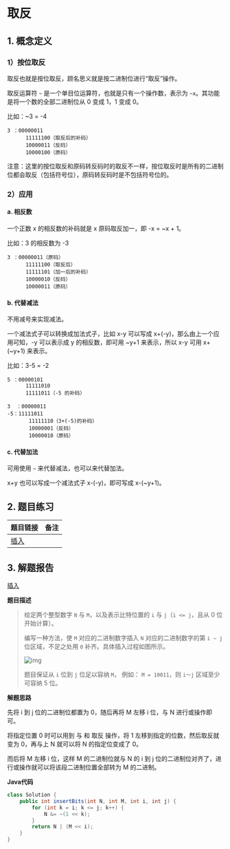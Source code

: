 # 取反

## 1. 概念定义

### 1）按位取反

取反也就是按位取反，顾名思义就是按二进制位进行“取反”操作。



取反运算符 `~` 是一个单目位运算符，也就是只有一个操作数，表示为 `~x`。其功能是将一个数的全部二进制位从 0 变成 1，1 变成 0。



比如：~3 = -4

```
3 ：00000011
      11111100（取反后的补码）
      10000011（反码）
      10000100（原码）
```



注意：这里的按位取反和原码转反码时的取反不一样，按位取反时是所有的二进制位都会取反（包括符号位），原码转反码时是不包括符号位的。

### 2）应用

#### a. 相反数

一个正数 x 的相反数的补码就是 x 原码取反加一，即 -x = ~x + 1。



比如：3 的相反数为 -3

```
3 ：00000011（原码）
      11111100（取反后）
      11111101（加一后的补码）
      10000010（反码）
      10000011（原码）
```



#### b. 代替减法

不用减号来实现减法。



一个减法式子可以转换成加法式子，比如 x-y 可以写成 x+(-y)，那么由上一个应用可知，-y 可以表示成 y 的相反数，即可用 ~y+1 来表示，所以 x-y 可用 x+(~y+1) 来表示。



比如：3-5 = -2

```
5 ：00000101
      11111010
      11111011（-5 的补码）
      
3  ：00000011
-5：11111011
       11111110（3+(-5)的补码）
       10000001（反码）
       10000010（原码）
```



#### c. 代替加法

可用使用 `~` 来代替减法，也可以来代替加法。



x+y 也可以写成一个减法式子 x-(-y)，即可写成 x-(~y+1)。

## 2. 题目练习

| 题目链接                                                     | 备注 |
| ------------------------------------------------------------ | ---- |
| [插入](https://leetcode-cn.com/problems/insert-into-bits-lcci/) |      |

## 3. 解题报告

[插入](https://leetcode-cn.com/problems/insert-into-bits-lcci/)

**题目描述**

> 给定两个整型数字 `N` 与 `M`，以及表示比特位置的 `i` 与 `j`（`i <= j`，且从 0 位开始计算）。
>
> 编写一种方法，使 `M` 对应的二进制数字插入 `N` 对应的二进制数字的第 `i ~ j` 位区域，不足之处用 `0` 补齐。具体插入过程如图所示。
>
> ![img](https://pic.leetcode-cn.com/1610104070-NuLVQi-05.01.gif)
>
> 题目保证从 `i` 位到 `j` 位足以容纳 `M`， 例如： `M = 10011`，则 `i～j` 区域至少可容纳 5 位。

**解题思路**

先将 i 到 j 位的二进制位都置为 0，随后再将 M 左移 i 位，与 N 进行或操作即可。

将指定位置 0 时可以用到 与 和 取反 操作，将 1 左移到指定的位数，然后取反就变为 0，再与上 N 就可以将 N 的指定位变成了 0。

而后将 M 左移 i 位，这样 M 的二进制位就与 N 的 i 到 j 位的二进制位对齐了，进行或操作就可以将该段二进制位置全部转为 M 的二进制。

**Java代码**

```java
class Solution {
    public int insertBits(int N, int M, int i, int j) {
        for (int k = i; k <= j; k++) {
            N &= ~(1 << k);
        }
        return N | (M << i);
    }
}
```


